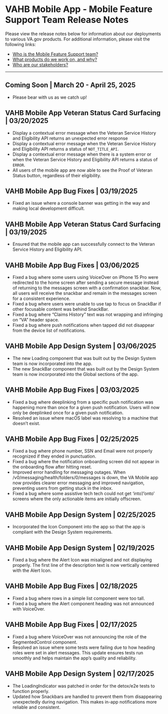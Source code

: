 # VAHB Mobile App - Mobile Feature Support Team Release Notes

Please view the release notes below for information about our deployments to various VA.gov products. For additional information, please visit the following links:

- [Who is the Mobile Feature Support team?](https://github.com/department-of-veterans-affairs/va-mobile-feature-support)
- [What products do we work on, and why?](https://github.com/department-of-veterans-affairs/va-mobile-feature-support)
- [Who are our stakeholders?](https://github.com/department-of-veterans-affairs/va-mobile-feature-support?tab=readme-ov-file#key-stakeholders)

------


## Coming Soon | March 20 - April 25, 2025
- Please bear with us as we catch up!

## VAHB Mobile App Veteran Status Card Surfacing | 03/20/2025
- Display a contextual error message when the Veteran Service History and Eligibility API returns an unexpected error response
- Display a contextual error message when the Veteran Service History and Eligibility API returns a status of `NOT_TITLE_API`.
- Display a contextual error message when there is a system error or when the Veteran Service History and Eligibility API returns a status of `ERROR`.
- All users of the mobile app are now able to see the Proof of Veteran Status button, regardless of their eligibility.

## VAHB Mobile App Bug Fixes | 03/19/2025
- Fixed an issue where a console banner was getting in the way and making local development difficult.

## VAHB Mobile App Veteran Status Card Surfacing | 03/19/2025
- Ensured that the mobile app can successfully connect to the Veteran Service History and Eligibility API.

## VAHB Mobile App Bug Fixes | 03/06/2025
- Fixed a bug where some users using VoiceOver on iPhone 15 Pro were redirected to the home screen after sending a secure message instead of returning to the messages screen with a confirmation snackbar. Now, all users will receive the snackbar and remain in the messages screen for a consistent experience.
- Fixed a bug where users were unable to use tap to focus on SnackBar if other focusable content was behind SnackBar.
- Fixed a bug where “Claims History” text was not wrapping and infringing on “VA” header space.
- Fixed a bug where push notifications when tapped did not disappear from the device list of notifications.

## VAHB Mobile App Design System | 03/06/2025
- The new Loading component that was built out by the Design System team is now incorporated into the app.
- The new SnackBar component that was built out by the Design System team is now incorporated into the Global sections of the app.

## VAHB Mobile App Bug Fixes | 03/03/2025
- Fixed a bug where deeplinking from a specific push notification was happening more than once for a given push notification. Users will now only be deeplinked once for a given push notification.
- Resolved an issue where macOS label was resolving to a machine that doesn’t exist.

## VAHB Mobile App Bug Fixes | 02/25/2025
- Fixed a bug where phone number, SSN and Email were not properly recognized if they ended in punctuation.
- Fixed a bug where the notification onboarding screen did not appear in the onboarding flow after hitting reset.
- Improved error handling for messaging outages. When /v0/messaging/health/folders/0/messages is down, the VA Mobile app now provides clearer error messaging and improved navigation, preventing users from getting stuck in the inbox.
- Fixed a bug where some assistive tech tech could not get ‘into’/’onto’ screens where the only actionable items are initially offscreen.

## VAHB Mobile App Design System | 02/25/2025
- Incorporated the Icon Component into the app so that the app is compliant with the Design System requirements.

## VAHB Mobile App Design System | 02/19/2025
- Fixed a bug where the Alert Icon was misaligned and not displaying properly. The first line of the description text is now vertically centered with the Alert Icon.

## VAHB Mobile App Bug Fixes | 02/18/2025
- Fixed a bug where rows in a simple list component were too tall.
- Fixed a bug where the Alert component heading was not announced with VoiceOver.

## VAHB Mobile App Bug Fixes | 02/17/2025
- Fixed a bug where VoiceOver was not announcing the role of the SegmentedControl component.
- Resolved an issue where some tests were failing due to how heading roles were set in alert messages. This update ensures tests run smoothly and helps maintain the app’s quality and reliability.

## VAHB Mobile App Design System | 02/17/2025
- The LoadingIndicator was patched in order for the detox/e2e tests to function properly.
- Updated how Snackbars are handled to prevent them from disappearing unexpectedly during navigation. This makes in-app notifications more reliable and consistent.
